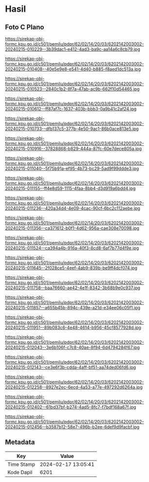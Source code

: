 # Hasil

## Foto C Plano

https://sirekap-obj-formc.kpu.go.id/c501/pemilu/pdpr/62/02/14/20/03/6202142003002-20240215-010229--3b39dac1-e412-4ad3-ba9c-aa14a6c8cb79.jpg

https://sirekap-obj-formc.kpu.go.id/c501/pemilu/pdpr/62/02/14/20/03/6202142003002-20240215-010408--40e5e9e8-e541-4d40-b885-f8aed1dc513a.jpg

https://sirekap-obj-formc.kpu.go.id/c501/pemilu/pdpr/62/02/14/20/03/6202142003002-20240215-010523--2840c1b2-8f7a-47ab-ac9b-662f10d54465.jpg

https://sirekap-obj-formc.kpu.go.id/c501/pemilu/pdpr/62/02/14/20/03/6202142003002-20240215-010612--ff87af7c-1637-403b-bbb3-0a9b41c2af24.jpg

https://sirekap-obj-formc.kpu.go.id/c501/pemilu/pdpr/62/02/14/20/03/6202142003002-20240215-010733--dfb137c5-377b-4e50-9ac1-86b0ace813e5.jpg

https://sirekap-obj-formc.kpu.go.id/c501/pemilu/pdpr/62/02/14/20/03/6202142003002-20240215-010916--37828868-b829-444a-87fc-60e7dece805a.jpg

https://sirekap-obj-formc.kpu.go.id/c501/pemilu/pdpr/62/02/14/20/03/6202142003002-20240215-011040--5f75b91a-ef95-4b73-bc29-5ad9f99ddde3.jpg

https://sirekap-obj-formc.kpu.go.id/c501/pemilu/pdpr/62/02/14/20/03/6202142003002-20240215-011155--ff4e8d59-1115-4faa-8bb4-d3d919a6bdd4.jpg

https://sirekap-obj-formc.kpu.go.id/c501/pemilu/pdpr/62/02/14/20/03/6202142003002-20240215-011236--420a34d4-4e09-4cac-90cf-6bc2c112aebe.jpg

https://sirekap-obj-formc.kpu.go.id/c501/pemilu/pdpr/62/02/14/20/03/6202142003002-20240215-011356--ca371612-b0f1-4d62-956a-cae308e70098.jpg

https://sirekap-obj-formc.kpu.go.id/c501/pemilu/pdpr/62/02/14/20/03/6202142003002-20240215-011524--ca394a4b-916a-40f3-8cd8-6af7b77d4f9e.jpg

https://sirekap-obj-formc.kpu.go.id/c501/pemilu/pdpr/62/02/14/20/03/6202142003002-20240215-011645--2f028ce5-4eef-4ab9-839b-be9ff4dcf074.jpg

https://sirekap-obj-formc.kpu.go.id/c501/pemilu/pdpr/62/02/14/20/03/6202142003002-20240215-011758--baa76660-ae42-4e1f-8342-3b68b9e0c937.jpg

https://sirekap-obj-formc.kpu.go.id/c501/pemilu/pdpr/62/02/14/20/03/6202142003002-20240215-011857--a655b45b-894c-439e-a21d-e34ee06c05f1.jpg

https://sirekap-obj-formc.kpu.go.id/c501/pemilu/pdpr/62/02/14/20/03/6202142003002-20240215-011951--89b083c6-4e48-4614-b956-45cf8577928d.jpg

https://sirekap-obj-formc.kpu.go.id/c501/pemilu/pdpr/62/02/14/20/03/6202142003002-20240215-012043--3e6b106f-c7c8-40ae-8f94-6d4794284f67.jpg

https://sirekap-obj-formc.kpu.go.id/c501/pemilu/pdpr/62/02/14/20/03/6202142003002-20240215-012143--ce3e6f3b-cdda-4aff-bf51-aa74ded06fd6.jpg

https://sirekap-obj-formc.kpu.go.id/c501/pemilu/pdpr/62/02/14/20/03/6202142003002-20240215-012258--8927e2ec-6ecd-4a53-a77e-497292d6264a.jpg

https://sirekap-obj-formc.kpu.go.id/c501/pemilu/pdpr/62/02/14/20/03/6202142003002-20240215-012402--61bd37bf-b274-4ad5-8fc7-f7bdf168a67f.jpg

https://sirekap-obj-formc.kpu.go.id/c501/pemilu/pdpr/62/02/14/20/03/6202142003002-20240215-012456--b3587b12-58e7-496b-b2ee-6def9d9facbf.jpg


## Metadata

| Key        | Value               |
| ---------- | ------------------- |
| Time Stamp | 2024-02-17 13:05:41 |
| Kode Dapil | 6201                |



